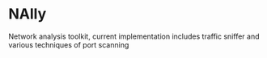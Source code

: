 # NAlly

Network analysis toolkit, current implementation includes traffic sniffer and various techniques of port scanning